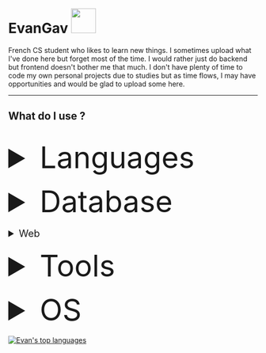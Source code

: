# EvanGav <img src="https://cdn.discordapp.com/emojis/816774859378917406.gif?size=96&quality=lossless" width=50>

French CS student who likes to learn new things. I sometimes upload what I've done here but forget most of the time. I would rather just do backend but frontend doesn't bother me that much. I don't have plenty of time to code my own personal projects due to studies but as time flows, I may have opportunities and would be glad to upload some here.

---
## What do I use ?
<br>

<details> 
<summary style="font-size : 60px"> Languages </summary>
<br>
<img align="left" alt="Java" width="50px" style="padding-right : 10px;" src="https://cdn.jsdelivr.net/gh/devicons/devicon/icons/java/java-original.svg"> <img align="left" alt="Python" width="50px" style="padding-right : 10px;" src="https://cdn.jsdelivr.net/gh/devicons/devicon/icons/python/python-original.svg" />   <img align="left" alt="C" width="50px" style="padding-right : 10px;" src="https://cdn.jsdelivr.net/gh/devicons/devicon/icons/c/c-original.svg" /> <img align="left" alt="Bash" width="50px" style="padding-right : 10px;" src="https://cdn.jsdelivr.net/gh/devicons/devicon/icons/bash/bash-original.svg" /> <img align="left" alt="PHP" width="50px" style="padding-right : 10px;" src="https://cdn.jsdelivr.net/gh/devicons/devicon/icons/php/php-original.svg" /> <img align="left" alt="C#" width="50px" style="padding-right : 10px;"  src="https://cdn.jsdelivr.net/gh/devicons/devicon/icons/csharp/csharp-original.svg" /> <img align="left" alt="Java" width="50px" style="padding-right : 10px;" src="https://cdn.jsdelivr.net/gh/devicons/devicon/icons/javascript/javascript-original.svg" /> <img align="left" alt="Java" width="50px" style="padding-right : 10px;" src="[https://cdn.jsdelivr.net/gh/devicons/devicon/icons/javascript/javascript-original.svg](https://upload.wikimedia.org/wikipedia/commons/thumb/1/18/ISO_C%2B%2B_Logo.svg/306px-ISO_C%2B%2B_Logo.svg.png?20170928190710)" />

<br>
<br>

</details>

<br>



<details>
<summary style="font-size:60px"> Database</summary>
<br>
<img align="left" alt="mysql" width="50px" style="padding-right : 10px;" src="https://cdn.jsdelivr.net/gh/devicons/devicon/icons/mysql/mysql-original-wordmark.svg" /> <img align="left" alt="Oracle" width="50px" style="padding-right : 10px;" src="https://cdn.jsdelivr.net/gh/devicons/devicon/icons/oracle/oracle-original.svg" />
<br>
<br>
</details>
<br>

<details>
<summary style="font-size : 20px" >Web</summary>
<br>
<img align="left" alt="HTML" width="50px" style="padding-right : 10px;" src="https://cdn.jsdelivr.net/gh/devicons/devicon/icons/html5/html5-original.svg" /> <img align="left" alt="CSS" width="50px" style="padding-right : 10px;" src="https://cdn.jsdelivr.net/gh/devicons/devicon/icons/css3/css3-original.svg" /> <img align="left" alt="PHP" width="50px" style="padding-right : 10px;" src="https://cdn.jsdelivr.net/gh/devicons/devicon/icons/php/php-original.svg" /> <img align="left" alt="Java" width="50px" style="padding-right : 10px;" src="https://cdn.jsdelivr.net/gh/devicons/devicon/icons/javascript/javascript-original.svg" />
<br>
<br>

</details>

<br> 


<details>
<summary style="font-size:60px">Tools</summary> 
<br>
<img  align="left" alt="Unity" width="50px" style="padding-right : 10px;" src="https://store-speedtree-com.exactdn.com/site-assets/uploads/Unity-Logo-White.png?strip=all&lossy=1&quality=73&zoom=1&resize=1200%2C720&ssl=1" /> <img  align="left" alt="VS" width="50px" style="padding-right : 10px;" src="https://cdn.jsdelivr.net/gh/devicons/devicon/icons/visualstudio/visualstudio-plain.svg" /> <img  align="left" alt="VSC" width="50px" style="padding-right : 10px;" src="https://cdn.jsdelivr.net/gh/devicons/devicon/icons/vscode/vscode-original.svg" /> <img  align="left" alt="Intellij" width="50px" style="padding-right : 10px;" src="https://cdn.jsdelivr.net/gh/devicons/devicon/icons/intellij/intellij-original.svg" /> <img  align="left" alt="PHPstorm" width="50px" style="padding-right : 10px;" src="https://cdn.jsdelivr.net/gh/devicons/devicon/icons/phpstorm/phpstorm-original.svg" /> <img  align="left" alt="Git" width="50px" style="padding-right : 10px;" src="https://cdn.jsdelivr.net/gh/devicons/devicon/icons/git/git-original.svg" />
<br>
<br>
</details>
<br>

<details>
<summary style="font-size:60px"> OS </summary>
<br>
<img align="left" alt="Windows" width="50px" style="padding-right : 10px;" src="https://cdn.jsdelivr.net/gh/devicons/devicon/icons/windows8/windows8-original.svg" /> <img align="left" alt="Linux" width="50px" style="padding-right : 10px;" src="https://cdn.jsdelivr.net/gh/devicons/devicon/icons/linux/linux-original.svg" />
<br>
  
</details>
<br>

<a href="https://github.com/anuraghazra/github-readme-stats">
  <img align="center" src="https://github-readme-stats.vercel.app/api/top-langs/?username=EvanGav&theme=react&hide_border=true&layout=compact" alt="Evan's top languages" />
</a>

